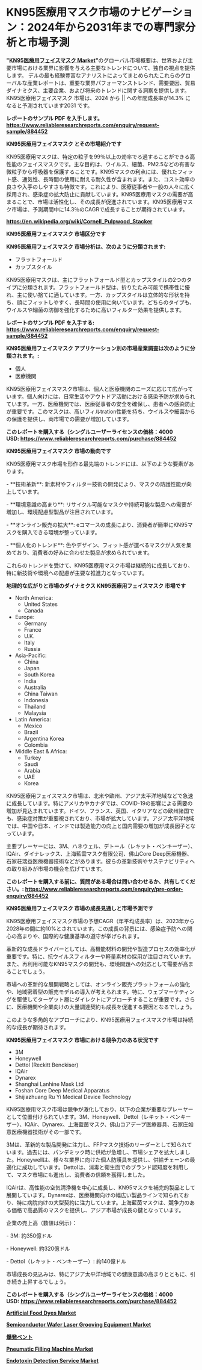<p><h1>KN95医療用マスク市場のナビゲーション：2024年から2031年までの専門家分析と市場予測</h1></p><p><strong>"<a href="https://www.reliableresearchreports.com/kn95-medical-face-masks-r884452">KN95医療用フェイスマスク Market</a>"</strong>のグローバル市場概要は、世界および主要市場における業界に影響を与える主要なトレンドについて、独自の視点を提供します。 デルの最も経験豊富なアナリストによってまとめられたこれらのグローバルな産業レポートは、重要な業界パフォーマンストレンド、需要要因、貿易ダイナミクス、主要企業、および将来のトレンドに関する洞察を提供します。 KN95医療用フェイスマスク 市場は、2024 から || への年間成長率が14.3% になると予測されています2031 です。</p>
<p><strong>レポートのサンプル PDF を入手します。</strong><strong><a href="https://www.reliableresearchreports.com/enquiry/request-sample/884452">https://www.reliableresearchreports.com/enquiry/request-sample/884452</a></strong></p>
<p><strong>KN95医療用フェイスマスク とその市場紹介です</strong></p>
<p><p>KN95医療用マスクは、特定の粒子を99％以上の効率でろ過することができる高性能のフェイスマスクです。主な目的は、ウイルス、細菌、PM2.5などの有害な微粒子から呼吸器を保護することです。KN95マスクの利点には、優れたフィット感、通気性、長時間の使用に耐える耐久性が含まれます。また、コスト効率の良さや入手のしやすさも特徴です。これにより、医療従事者や一般の人々に広く採用され、感染症の拡大防止に貢献しています。KN95医療用マスクの需要が高まることで、市場は活性化し、その成長が促進されています。KN95医療用マスク市場は、予測期間中に14.3％のCAGRで成長することが期待されています。</p><a href="https://en.wikipedia.org/wiki/Cornell_Pulpwood_Stacker"></a></p>
<p><strong><a href="https://en.wikipedia.org/wiki/Cornell_Pulpwood_Stacker">https://en.wikipedia.org/wiki/Cornell_Pulpwood_Stacker</a></strong></p>
<p><strong>KN95医療用フェイスマスク&nbsp;市場区分です</strong><strong></strong></p>
<p><strong>KN95医療用フェイスマスク 市場分析は、次のように分類されます:</strong>&nbsp;</p>
<p><ul><li>フラットフォールド</li><li>カップスタイル</li></ul></p>
<p><p>KN95医療用マスクは、主にフラットフォールド型とカップスタイルの2つのタイプに分類されます。フラットフォールド型は、折りたたみ可能で携帯性に優れ、主に使い捨てに適しています。一方、カップスタイルは立体的な形状を持ち、顔にフィットしやすく、長時間の使用に向いています。どちらのタイプも、ウイルスや細菌の防御を強化するために高いフィルター効果を提供します。</p></p>
<p><strong>レポートのサンプル PDF を入手する: <a href="https://www.reliableresearchreports.com/enquiry/request-sample/884452">https://www.reliableresearchreports.com/enquiry/request-sample/884452</a></strong></p>
<p><strong> KN95医療用フェイスマスク アプリケーション別の市場産業調査は次のように分類されます。:</strong></p>
<p><ul><li>個人</li><li>医療機関</li></ul></p>
<p><p>KN95医療用フェイスマスク市場は、個人と医療機関のニーズに応じて広がっています。個人向けには、日常生活やアウトドア活動における感染予防が求められています。一方、医療機関では、医療従事者の安全を確保し、患者への感染防止が重要です。このマスクは、高いフィルtration性能を持ち、ウイルスや細菌からの保護を提供し、両市場での需要が増加しています。</p></p>
<p><strong>このレポートを購入する（シングルユーザーライセンスの価格：4000 USD:</strong><strong>&nbsp;<a href="https://www.reliableresearchreports.com/purchase/884452">https://www.reliableresearchreports.com/purchase/884452</a></strong></p>
<p><strong>KN95医療用フェイスマスク 市場の動向です</strong></p>
<p><p>KN95医療用マスク市場を形作る最先端のトレンドには、以下のような要素があります。</p><p>- **技術革新**: 新素材やフィルター技術の開発により、マスクの防護性能が向上しています。</p><p>  </p><p>- **環境意識の高まり**: リサイクル可能なマスクや持続可能な製品への需要が増加し、環境配慮型製品が注目されています。</p><p>  </p><p>- **オンライン販売の拡大**: eコマースの成長により、消費者が簡単にKN95マスクを購入できる環境が整っています。</p><p>  </p><p>- **個人化のトレンド**: 色やデザイン、フィット感が選べるマスクが人気を集めており、消費者の好みに合わせた製品が求められています。</p><p>これらのトレンドを受けて、KN95医療用マスク市場は継続的に成長しており、特に新技術や環境への配慮が主要な推進力となっています。</p></p>
<p><strong>地理的な広がりと市場のダイナミクス KN95医療用フェイスマスク 市場です</strong></p>
<p><ul>
    <li>
        North America:
        <ul>
            <li>United States</li>
            <li>Canada</li>
        </ul>
    </li>
    <li>
        Europe:
        <ul>
            <li>Germany</li>
            <li>France</li>
            <li>U.K.</li>
            <li>Italy</li>
            <li>Russia</li>
        </ul>
    </li>
    <li>
        Asia-Pacific:
        <ul>
            <li>China</li>
            <li>Japan</li>
            <li>South Korea</li>
            <li>India</li>
            <li>Australia</li>
            <li>China Taiwan</li>
            <li>Indonesia</li>
            <li>Thailand</li>
            <li>Malaysia</li>
        </ul>
    </li>
    <li>
        Latin America:
        <ul>
            <li>Mexico</li>
            <li>Brazil</li>
            <li>Argentina Korea</li>
            <li>Colombia</li>
        </ul>
    </li>
    <li>
        Middle East & Africa:
        <ul>
            <li>Turkey</li>
            <li>Saudi</li>
            <li>Arabia</li>
            <li>UAE</li>
            <li>Korea</li>
        </ul>
    </li>
    </ul></p>
<p><p>KN95医療用フェイスマスク市場は、北米や欧州、アジア太平洋地域などで急速に成長しています。特にアメリカやカナダでは、COVID-19の影響による需要の増加が見込まれています。ドイツ、フランス、英国、イタリアなどの欧州諸国でも、感染症対策が重要視されており、市場が拡大しています。アジア太平洋地域では、中国や日本、インドでは製造能力の向上と国内需要の増加が成長因子となっています。</p><p>主要プレーヤーには、3M、ハネウェル、デトール（レキット・ベンキーザー）、IQAir、ダイナレックス、上海藍雲マスク有限公司、佛山Core Deep医療機器、石家荘瑞益医療機器技術などがあります。彼らの革新技術やサステナビリティへの取り組みが市場の機会を広げています。</p></p>
<p><strong>このレポートを購入する前に、質問がある場合は問い合わせるか、共有してください。:&nbsp;<a href="https://www.reliableresearchreports.com/enquiry/pre-order-enquiry/884452">https://www.reliableresearchreports.com/enquiry/pre-order-enquiry/884452</a></strong></p>
<p><strong>KN95医療用フェイスマスク 市場の成長見通しと市場予測です</strong></p>
<p><p>KN95医療用フェイスマスク市場の予想CAGR（年平均成長率）は、2023年から2028年の間に約10%とされています。この成長の背景には、感染症予防への関心の高まりや、国際的な健康基準の遵守が挙げられます。</p><p>革新的な成長ドライバーとしては、高機能材料の開発や製造プロセスの効率化が重要です。特に、抗ウイルスフィルターや軽量素材の採用が注目されています。また、再利用可能なKN95マスクの開発も、環境問題への対応として需要が高まることでしょう。</p><p>市場への革新的な展開戦略としては、オンライン販売プラットフォームの強化や、地域密着型の販売モデルの導入が考えられます。特に、ウェブマーケティングを駆使してターゲット層にダイレクトにアプローチすることが重要です。さらに、医療機関や企業向けの大量調達契約も成長を促進する要因となるでしょう。</p><p>このような多角的なアプローチにより、KN95医療用フェイスマスク市場は持続的な成長が期待されます。</p></p>
<p><strong>KN95医療用フェイスマスク 市場における競争力のある状況です</strong></p>
<p><ul><li>3M</li><li>Honeywell</li><li>Dettol (Reckitt Benckiser)</li><li>IQAir</li><li>Dynarex</li><li>Shanghai Lanhine Mask Ltd</li><li>Foshan Core Deep Medical Apparatus</li><li>Shijiazhuang Ru Yi Medical Device Technology</li></ul></p>
<p><p>KN95医療用マスク市場は競争が激化しており、以下の企業が重要なプレーヤーとして位置付けられています。3M、Honeywell、Dettol（レキット・ベンキーザー）、IQAir、Dynarex、上海藍茵マスク、佛山コアデープ医療器具、石家庄如意医療機器技術がその一部です。</p><p>3Mは、革新的な製品開発に注力し、FFPマスク技術のリーダーとして知られています。過去には、パンデミック時に供給が急増し、市場シェアを拡大しました。Honeywellは、様々な業界に向けた個人防護具を提供し、供給チェーンの最適化に成功しています。Dettolは、消毒と衛生面でのブランド認知度を利用して、マスク市場にも進出し、消費者の信頼を獲得しました。</p><p>IQAirは、高性能の空気清浄機を中心に成長し、KN95マスクを補完的製品として展開しています。Dynarexは、医療機関向けの幅広い製品ラインで知られており、特に病院向けの大型契約に注力しています。上海藍茵マスクは、競争力のある価格で高品質のマスクを提供し、アジア市場が成長の鍵となっています。</p><p>企業の売上高（数値は例示）：</p><p>- 3M: 約350億ドル</p><p>- Honeywell: 約320億ドル</p><p>- Dettol（レキット・ベンキーザー）: 約140億ドル</p><p>  </p><p>市場成長の見込みは、特にアジア太平洋地域での健康意識の高まりとともに、引き続き上昇するでしょう。</p></p>
<p><strong>このレポートを購入する（シングルユーザーライセンスの価格：4000 USD:</strong>&nbsp;<strong><a href="https://www.reliableresearchreports.com/purchase/884452">https://www.reliableresearchreports.com/purchase/884452</a></strong></p>
<p><strong><p><a href="https://github.com/joannesouthgate/Market-Research-Report-List-4/blob/main/artificial-food-dyes-market.md">Artificial Food Dyes Market</a></p><p><a href="https://issuu.com/reportprime-2/docs/semiconductor-wafer-laser-grooving-_66b00c3dc418f2">Semiconductor Wafer Laser Grooving Equipment Market</a></p><p><a href="https://medium.com/@gregoriookeefe2023/%E7%88%86%E7%99%BA%E3%83%99%E3%83%B3%E3%83%88%E5%B8%82%E5%A0%B4-%E3%82%B0%E3%83%AD%E3%83%BC%E3%83%90%E3%83%AB%E3%81%8A%E3%82%88%E3%81%B3%E5%9C%B0%E5%9F%9F%E5%88%86%E6%9E%90-%E5%9C%B0%E5%9F%9F-%E5%9B%BD%E3%83%AC%E3%83%99%E3%83%AB%E3%81%AE%E5%88%86%E6%9E%90-%E3%81%8A%E3%82%88%E3%81%B3%E7%AB%B6%E4%BA%89%E7%92%B0%E5%A2%83%E3%81%AB%E7%84%A6%E7%82%B9%E3%82%92%E5%BD%93%E3%81%A6%E3%82%8B-c567fba7b5bc">爆発ベント</a></p><p><a href="https://medium.com/@jillianwyattgb94/global-pneumatic-filling-machine-market-analysis-key-market-trends-and-future-projections-2024-649e6ea37554">Pneumatic Filling Machine Market</a></p><p><a href="https://issuu.com/reportprime-2/docs/endotoxin-detection-service-market-_74f3d2192f0a18">Endotoxin Detection Service Market</a></p></strong></p>